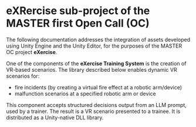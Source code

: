 # eXRercise sub-project of the MASTER first Open Call (OC)


The following documentation addresses the integration of assets developed using Unity Engine and the Unity Editor, for the purposes of the MASTER OC project **eXercise**.

One of the components of the **eXercise Training System** is the creation of VR-based scenarios. The library described below enables dynamic VR scenarios for:
- fire incidents (by creating a virtual fire effect at a robotic arm/device)
- malfunction scenarios at a specified robotic arm or device

This component accepts structured decisions output from an LLM prompt, used by a trainer. The result is a VR scenario presented to a trainee. It is distributed as a Unity-native DLL library.